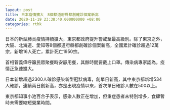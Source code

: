 ```yaml
---
layout: post
title: 日本疫情擴大　8個都道府縣都創確診個案新高
date: 2020-11-19 23:38:40.000000000 +08:00
categories: rthk
---
```


日本的新型肺炎疫情持續擴大，東京都政府提升警戒至最高級別。除了東京之外，大阪、北海道、愛知等8個都道府縣都創確診個案新高，全國累計確診超過12萬宗，新增16人死亡，累計死亡1950宗。

首相菅義偉呼籲民眾聚餐時安靜用餐，其餘時間要戴上口罩。傳染病專家認為，疫情正急速擴大。

日本新增超過2300人確診感染新型冠狀病毒，創單日新高，其中東京都新增534人確診，連續兩日創新高，亦是出現疫情以來，首次單日確診人數在500以上。

東京都知事小池百合子表示，感染人數正在增加，但重症患者未特別增多，食肆暫時未需要縮短營業時間。
